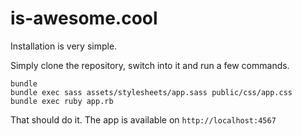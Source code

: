 # is-awesome.cool

Installation is very simple.

Simply clone the repository, switch into it and run a few commands.

```
bundle
bundle exec sass assets/stylesheets/app.sass public/css/app.css
bundle exec ruby app.rb
```

That should do it. The app is available on ``http://localhost:4567``
